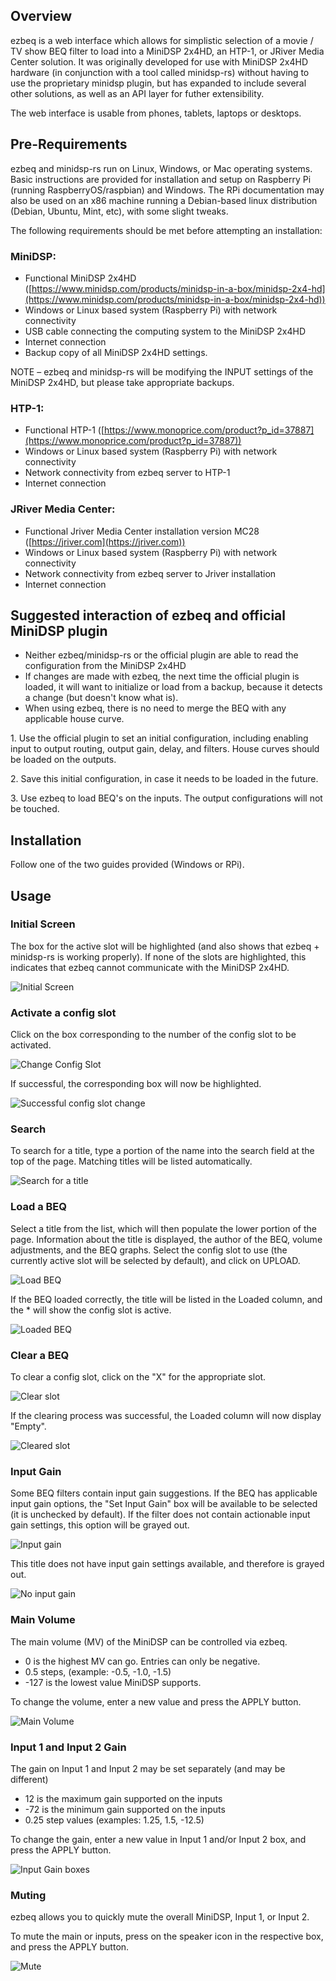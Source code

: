 ## Overview

ezbeq is a web interface which allows for simplistic selection of a movie / TV show BEQ filter to load into a MiniDSP 2x4HD, an HTP-1, or JRiver Media Center solution. It was originally developed for use with MiniDSP 2x4HD hardware (in conjunction with a tool called minidsp-rs) without having to use the proprietary minidsp plugin, but has expanded to include several other solutions, as well as an API layer for futher extensibility.

The web interface is usable from phones, tablets, laptops or desktops.

## Pre-Requirements

ezbeq and minidsp-rs run on Linux, Windows, or Mac operating systems. Basic instructions are provided for installation and setup on Raspberry Pi (running RaspberryOS/raspbian) and Windows. The RPi documentation may also be used on an x86 machine running a Debian-based linux distribution (Debian, Ubuntu, Mint, etc), with some slight tweaks.

The following requirements should be met before attempting an installation:

### MiniDSP:
- Functional MiniDSP 2x4HD ([https://www.minidsp.com/products/minidsp-in-a-box/minidsp-2x4-hd](https://www.minidsp.com/products/minidsp-in-a-box/minidsp-2x4-hd))
- Windows or Linux based system (Raspberry Pi) with network connectivity
- USB cable connecting the computing system to the MiniDSP 2x4HD
- Internet connection
- Backup copy of all MiniDSP 2x4HD settings.

NOTE – ezbeq and minidsp-rs will be modifying the INPUT settings of the MiniDSP 2x4HD, but please take appropriate backups.

### HTP-1:
- Functional HTP-1 ([https://www.monoprice.com/product?p_id=37887](https://www.monoprice.com/product?p_id=37887))
- Windows or Linux based system (Raspberry Pi) with network connectivity
- Network connectivity from ezbeq server to HTP-1
- Internet connection

### JRiver Media Center:
- Functional Jriver Media Center installation version MC28 ([https://jriver.com](https://jriver.com))
- Windows or Linux based system (Raspberry Pi) with network connectivity
- Network connectivity from ezbeq server to Jriver installation
- Internet connection

## Suggested interaction of ezbeq and official MiniDSP plugin

- Neither ezbeq/minidsp-rs or the official plugin are able to read the configuration from the MiniDSP 2x4HD
- If changes are made with ezbeq, the next time the official plugin is loaded, it will want to initialize or load from a backup, because it detects a change (but doesn't know what is).
- When using ezbeq, there is no need to merge the BEQ with any applicable house curve.

1\. Use the official plugin to set an initial configuration, including enabling input to output routing, output gain, delay, and filters. House curves should be loaded on the outputs.

2\. Save this initial configuration, in case it needs to be loaded in the future.

3\. Use ezbeq to load BEQ's on the inputs. The output configurations will not be touched.

## Installation

Follow one of the two guides provided (Windows or RPi).

## Usage

### Initial Screen

The box for the active slot will be highlighted (and also shows that ezbeq + minidsp-rs is working properly). If none of the slots are highlighted, this indicates that ezbeq cannot communicate with the MiniDSP 2x4HD.

![Initial Screen](./img/home01.png)

### Activate a config slot

Click on the box corresponding to the number of the config slot to be activated.

![Change Config Slot](./img/home02.png)

If successful, the corresponding box will now be highlighted.

![Successful config slot change](./img/home03.png)

### Search

To search for a title, type a portion of the name into the search field at the top of the page. Matching titles will be listed automatically.

![Search for a title](./img/home04.png)

### Load a BEQ

Select a title from the list, which will then populate the lower portion of the page. Information about the title is displayed, the author of the BEQ, volume adjustments, and the BEQ graphs. Select the config slot to use (the currently active slot will be selected by default), and click on UPLOAD.

![Load BEQ](./img/home05.png)

If the BEQ loaded correctly, the title will be listed in the Loaded column, and the * will show the config slot is active.

![Loaded BEQ](./img/home06.png)

### Clear a BEQ

To clear a config slot, click on the "X" for the appropriate slot.

![Clear slot](./img/home07.png)

If the clearing process was successful, the Loaded column will now display "Empty".

![Cleared slot](./img/home08.png)

### Input Gain

Some BEQ filters contain input gain suggestions. If the BEQ has applicable input gain options, the "Set Input Gain" box will be available to be selected (it is unchecked by default). If the filter does not contain actionable input gain settings, this option will be grayed out.

![Input gain](./img/home09.png)

This title does not have input gain settings available, and therefore is grayed out.

![No input gain](./img/home10.png)

### Main Volume

The main volume (MV) of the MiniDSP can be controlled via ezbeq.
* 0 is the highest MV can go. Entries can only be negative.
* 0.5 steps, (example: -0.5, -1.0, -1.5)
* -127 is the lowest value MiniDSP supports.

To change the volume, enter a new value and press the APPLY button. 

![Main Volume](./img/home11.png)

### Input 1 and Input 2 Gain

The gain on Input 1 and Input 2 may be set separately (and may be different)
* 12 is the maximum gain supported on the inputs
* -72 is the minimum gain supported on the inputs
* 0.25 step values (examples: 1.25, 1.5, -12.5)

To change the gain, enter a new value in Input 1 and/or Input 2 box, and press the APPLY button.

![Input Gain boxes](./img/home12.png)

### Muting

ezbeq allows you to quickly mute the overall MiniDSP, Input 1, or Input 2.

To mute the main or inputs, press on the speaker icon in the respective box, and press the APPLY button.

![Mute](./img/home13.png)
